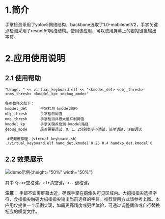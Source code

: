 # 1.简介

手掌检测采用了yolov5网络结构，backbone选取了1.0-mobilenetV2，手掌关键点检测采用了resnet50网络结构。使用该应用，可以使用屏幕上的虚拟键盘输出字符。

# 2.应用使用说明

## 2.1 使用帮助

```
"Usage: " << virtual_keyboard.elf << "<kmodel_det> <obj_thresh> <nms_thresh> <kmodel_kp> <debug_mode>"

各参数释义如下：
kmodel_det      手掌检测 kmodel路径
obj_thresh      手掌检测阈值
nms_thresh      手掌检测非极大值抑制阈值
kmodel_kp       手掌关键点检测 kmodel路径
debug_mode      是否需要调试，0、1、2分别表示不调试、简单调试、详细调试

 #视频流推理：（virtual_keyboard.sh）
./virtual_keyboard.elf hand_det.kmodel 0.25 0.4 handkp_det.kmodel 0
```

## 2.2 效果展示
![demo示例](https://kendryte-download.canaan-creative.com/k230/downloads/doc_images/ai_demo/virtual_keyboard/virtual_keyboard.gif){:height="50%" width="50%"}

其中 ```Space```空格键，```clr```清空键，```<--```
退格键。

**注意：** 手部不宜离屏幕太近，确保手掌在摄像头可见区域内。大拇指指尖选择字符，食指指尖触碰大拇指指尖输出当前选择的字符。推荐使用方式请参考上图。本应用仅提供一个示例实现，如需更高精度或更优体验，可通过调整阈值或自行替换相应的模型文件。


